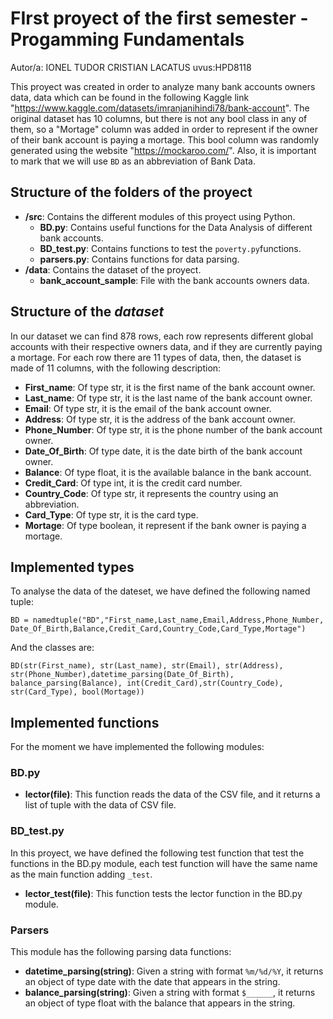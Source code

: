 # FIrst proyect of the first semester - Progamming Fundamentals
Autor/a: IONEL TUDOR CRISTIAN LACATUS   uvus:HPD8118

This proyect was created in order to analyze many bank accounts owners data, data which can be found in the following Kaggle link "https://www.kaggle.com/datasets/imranjanihindi78/bank-account". The original dataset has 10 columns, but there is not any bool class in any of them, so a "Mortage" column was added in order to represent if the owner of their bank account is paying a mortage. This bool column was randomly generated using the website "https://mockaroo.com/". Also, it is important to mark that we will use `BD` as an abbreviation of Bank Data.

## Structure of the folders of the proyect

* **/src**: Contains the different modules of this proyect using Python.
  * **BD.py**: Contains useful functions for the Data Analysis of different bank accounts.
  * **BD_test.py**: Contains functions to test the `poverty.py`functions.
  * **parsers.py**: Contains functions for data parsing.
* **/data**: Contains the dataset of the proyect.
    * **bank_account_sample**: File with the bank accounts owners data.
    
## Structure of the *dataset*

In our dataset we can find 878 rows, each row represents different global accounts with their respective owners data, and if they are currently paying a mortage. For each row there are 11 types of data, then, the dataset is made of 11 columns, with the following description: 


* **First_name**: Of type str, it is the first name of the bank account owner.
* **Last_name**: Of type str, it is the last name of the bank account owner.
* **Email**: Of type str, it is the email of the bank account owner.
* **Address**: Of type str, it is the address of the bank account owner.
* **Phone_Number**: Of type str, it is the phone number of the bank account owner.
* **Date_Of_Birth**: Of type date, it is the date birth of the bank account owner.
* **Balance**: Of type float, it is the available balance in the bank account.
* **Credit_Card**: Of type int, it is the credit card number.
* **Country_Code**: Of type str, it represents the country using an abbreviation.
* **Card_Type**: Of type str, it is the card type.
* **Mortage**: Of type boolean, it represent if the bank owner is paying a mortage.

## Implemented types

To analyse the data of the dateset, we have defined the following named tuple:

`BD = namedtuple("BD","First_name,Last_name,Email,Address,Phone_Number,
Date_Of_Birth,Balance,Credit_Card,Country_Code,Card_Type,Mortage")`

And the classes are:

`BD(str(First_name), str(Last_name), str(Email), str(Address), str(Phone_Number),datetime_parsing(Date_Of_Birth), balance_parsing(Balance), int(Credit_Card),str(Country_Code), str(Card_Type), bool(Mortage))`



## Implemented functions
For the moment we have implemented the following modules:

### BD.py

* **lector(file)**: This function reads the data of the CSV file, and it returns a list of tuple with the data of CSV file.


### BD_test.py
In this proyect, we have defined the following test function that test the functions in the BD.py module, each test function will have the same name as the main function adding `_test`.

* **lector_test(file)**: This function tests the lector function in the BD.py module.

### Parsers
This module has the following parsing data functions:

* **datetime_parsing(string)**: Given a string with format `%m/%d/%Y`, it returns an object of type date with the date that appears in the string.
* **balance_parsing(string)**: Given a string with format `$______`, it returns an object of type float with the balance that appears in the string.
